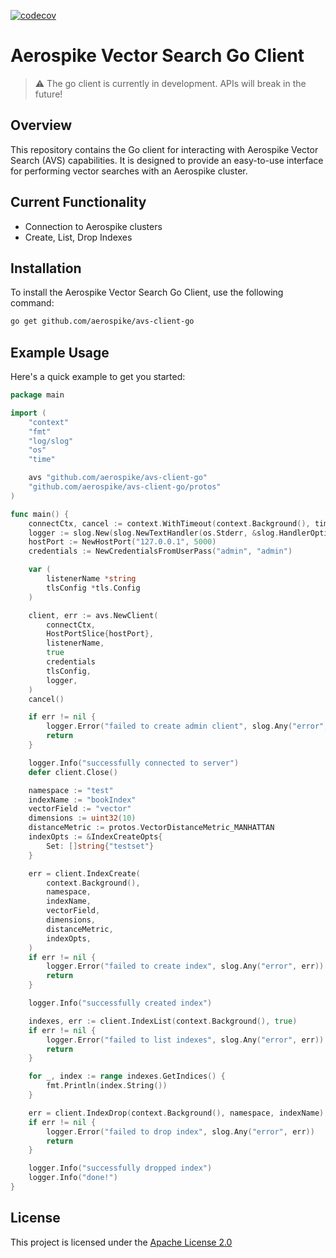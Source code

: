 [![codecov](https://codecov.io/gh/aerospike/avs-client-go/graph/badge.svg?token=811TWWPW6S)](https://codecov.io/gh/aerospike/avs-client-go)

# Aerospike Vector Search Go Client

> :warning: The go client is currently in development. APIs will break in the future!

## Overview

This repository contains the Go client for interacting with Aerospike Vector
Search (AVS) capabilities. It is designed to provide an easy-to-use interface for
performing vector searches with an Aerospike cluster.

## Current Functionality
- Connection to Aerospike clusters
- Create, List, Drop Indexes

## Installation
To install the Aerospike Vector Search Go Client, use the following command:

```bash
go get github.com/aerospike/avs-client-go
```

## Example Usage
Here's a quick example to get you started:
```go
package main

import (
	"context"
	"fmt"
	"log/slog"
	"os"
	"time"

	avs "github.com/aerospike/avs-client-go"
	"github.com/aerospike/avs-client-go/protos"
)

func main() {
	connectCtx, cancel := context.WithTimeout(context.Background(), time.Second*5)
	logger := slog.New(slog.NewTextHandler(os.Stderr, &slog.HandlerOptions{Level: slog.LevelDebug}))
	hostPort := NewHostPort("127.0.0.1", 5000)
	credentials := NewCredentialsFromUserPass("admin", "admin")

	var (
		listenerName *string
		tlsConfig *tls.Config
	)

	client, err := avs.NewClient(
		connectCtx,
		HostPortSlice{hostPort},
		listenerName,
		true
		credentials
		tlsConfig,
		logger,
	)
	cancel()

	if err != nil {
		logger.Error("failed to create admin client", slog.Any("error", err))
		return
	}

	logger.Info("successfully connected to server")
	defer client.Close()

	namespace := "test"
	indexName := "bookIndex"
	vectorField := "vector"
	dimensions := uint32(10)
	distanceMetric := protos.VectorDistanceMetric_MANHATTAN
	indexOpts := &IndexCreateOpts{
		Set: []string{"testset"}
	}

	err = client.IndexCreate(
		context.Background(),
		namespace,
		indexName,
		vectorField,
		dimensions,
		distanceMetric,
		indexOpts,
	)
	if err != nil {
		logger.Error("failed to create index", slog.Any("error", err))
		return
	}

	logger.Info("successfully created index")

	indexes, err := client.IndexList(context.Background(), true)
	if err != nil {
		logger.Error("failed to list indexes", slog.Any("error", err))
		return
	}

	for _, index := range indexes.GetIndices() {
		fmt.Println(index.String())
	}

	err = client.IndexDrop(context.Background(), namespace, indexName)
	if err != nil {
		logger.Error("failed to drop index", slog.Any("error", err))
		return
	}

	logger.Info("successfully dropped index")
	logger.Info("done!")
}
```

## License
This project is licensed under the [Apache License 2.0](./LICENSE)
